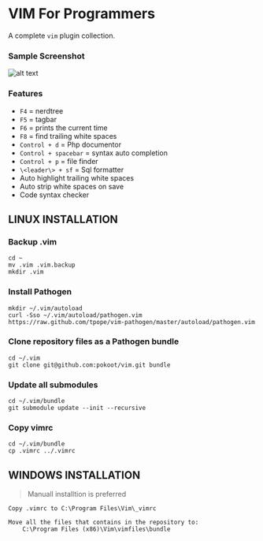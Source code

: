 VIM For Programmers
===================

A complete `vim` plugin collection. 

### Sample Screenshot

![alt text](https://raw.github.com/pokoot/vim/master/windows.png "Vim Editor")

### Features

* `F4` = nerdtree
* `F5` = tagbar
* `F6` = prints the current time
* `F8` = find trailing white spaces
* `Control + d` = Php documentor
* `Control + spacebar` = syntax auto completion
* `Control + p` = file finder
* `\<leader\> + sf` = Sql formatter
* Auto highlight trailing white spaces
* Auto strip white spaces on save
* Code syntax checker


## LINUX INSTALLATION



### Backup .vim

    cd ~
    mv .vim .vim.backup
    mkdir .vim

### Install Pathogen

    mkdir ~/.vim/autoload
    curl -Sso ~/.vim/autoload/pathogen.vim https://raw.github.com/tpope/vim-pathogen/master/autoload/pathogen.vim


### Clone repository files as a Pathogen bundle

    cd ~/.vim
    git clone git@github.com:pokoot/vim.git bundle

### Update all submodules

    cd ~/.vim/bundle
    git submodule update --init --recursive
    
### Copy vimrc

    cd ~/.vim/bundle
    cp .vimrc ../.vimrc

## WINDOWS INSTALLATION

> Manuall installtion is preferred

    Copy .vimrc to C:\Program Files\Vim\_vimrc
    
    Move all the files that contains in the repository to:
        C:\Program Files (x86)\Vim\vimfiles\bundle






